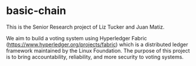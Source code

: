 # basic-chain

This is the Senior Research project of Liz Tucker and Juan Matiz. 

We aim to build a voting system using Hyperledger Fabric (https://www.hyperledger.org/projects/fabric) which is a distributed ledger framework maintained by the Linux Foundation. The purpose of this project is to bring accountability, reliability, and more security to voting systems. 
